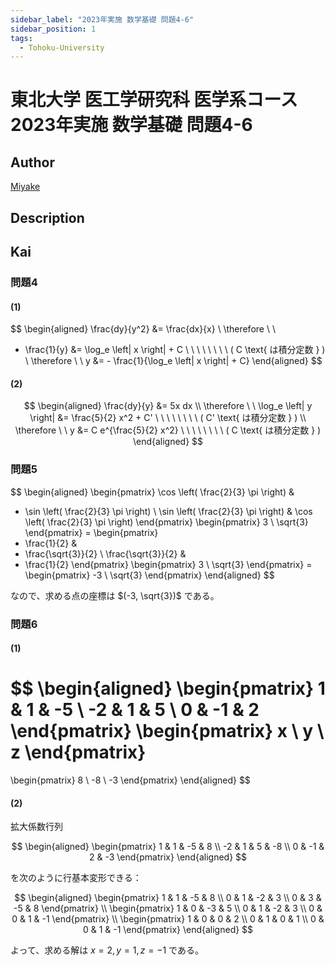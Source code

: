 ```yaml
---
sidebar_label: "2023年実施 数学基礎 問題4-6"
sidebar_position: 1
tags:
  - Tohoku-University
---
```

# 東北大学 医工学研究科 医学系コース 2023年実施 数学基礎 問題4-6

## **Author**
[Miyake](https://miyake.github.io/exams/index.html)

## **Description**

## **Kai**
### 問題4
#### (1)

$$
\begin{aligned}
\frac{dy}{y^2} &= \frac{dx}{x}
\\
\therefore \ \ 
- \frac{1}{y} &= \log_e \left| x \right| + C
\ \ \ \ \ \ \ \ ( C \text{ は積分定数 } )
\\
\therefore \ \ 
y &= - \frac{1}{\log_e \left| x \right| + C}
\end{aligned}
$$

#### (2)

$$
\begin{aligned}
\frac{dy}{y} &= 5x dx
\\
\therefore \ \ 
\log_e \left| y \right| &= \frac{5}{2} x^2 + C'
\ \ \ \ \ \ \ \ ( C' \text{ は積分定数 } )
\\
\therefore \ \ 
y &= C e^{\frac{5}{2} x^2}
\ \ \ \ \ \ \ \ ( C \text{ は積分定数 } )
\end{aligned}
$$

### 問題5

$$
\begin{aligned}
\begin{pmatrix}
\cos \left( \frac{2}{3} \pi \right) &
- \sin \left( \frac{2}{3} \pi \right) \\
\sin \left( \frac{2}{3} \pi \right) &
\cos \left( \frac{2}{3} \pi \right)
\end{pmatrix}
\begin{pmatrix} 3 \\ \sqrt{3} \end{pmatrix}
= 
\begin{pmatrix}
- \frac{1}{2} &
- \frac{\sqrt{3}}{2} \\
\frac{\sqrt{3}}{2} &
- \frac{1}{2}
\end{pmatrix}
\begin{pmatrix} 3 \\ \sqrt{3} \end{pmatrix}
= 
\begin{pmatrix} -3 \\ \sqrt{3} \end{pmatrix}
\end{aligned}
$$

なので、求める点の座標は $(-3, \sqrt{3})$ である。

### 問題6
#### (1)

$$
\begin{aligned}
\begin{pmatrix} 1 & 1 & -5 \\ -2 & 1 & 5 \\ 0 & -1 & 2 \end{pmatrix}
\begin{pmatrix} x \\ y \\ z \end{pmatrix}
=
\begin{pmatrix} 8 \\ -8 \\ -3 \end{pmatrix}
\end{aligned}
$$

#### (2)
拡大係数行列

$$
\begin{aligned}
\begin{pmatrix}
1 & 1 & -5 & 8 \\
-2 & 1 & 5 & -8 \\
0 & -1 & 2 & -3
\end{pmatrix}
\end{aligned}
$$

を次のように行基本変形できる：

$$
\begin{aligned}
\begin{pmatrix}
1 & 1 & -5 & 8 \\
0 & 1 & -2 & 3 \\
0 & 3 & -5 & 8
\end{pmatrix}
\\
\begin{pmatrix}
1 & 0 & -3 & 5 \\
0 & 1 & -2 & 3 \\
0 & 0 &  1 & -1
\end{pmatrix}
\\
\begin{pmatrix}
1 & 0 & 0 & 2 \\
0 & 1 & 0 & 1 \\
0 & 0 & 1 & -1
\end{pmatrix}
\end{aligned}
$$

よって、求める解は $x=2,y=1,z=-1$ である。